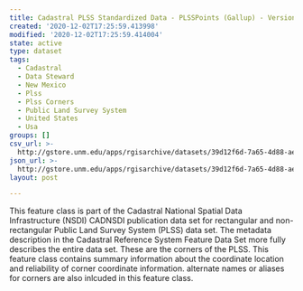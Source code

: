 ```yaml
---
title: Cadastral PLSS Standardized Data - PLSSPoints (Gallup) - Version 1.1
created: '2020-12-02T17:25:59.413998'
modified: '2020-12-02T17:25:59.414004'
state: active
type: dataset
tags:
  - Cadastral
  - Data Steward
  - New Mexico
  - Plss
  - Plss Corners
  - Public Land Survey System
  - United States
  - Usa
groups: []
csv_url: >-
  http://gstore.unm.edu/apps/rgisarchive/datasets/39d12f6d-7a65-4d88-aeb1-1ffe8d63e6b6/PLSSPoints_GALLUP.derived.csv
json_url: >-
  http://gstore.unm.edu/apps/rgisarchive/datasets/39d12f6d-7a65-4d88-aeb1-1ffe8d63e6b6/PLSSPoints_GALLUP.derived.json
layout: post

---
```

 This feature class is part of the Cadastral National Spatial Data
                Infrastructure (NSDI) CADNSDI publication data set for rectangular and
                non-rectangular Public Land Survey System (PLSS) data set. The metadata description
                in the Cadastral Reference System Feature Data Set more fully describes the entire
                data set. These are the corners of the PLSS. This feature class contains summary
                information about the coordinate location and reliability of corner coordinate
                information. alternate names or aliases for corners are also inlcuded in this
                feature class. 
